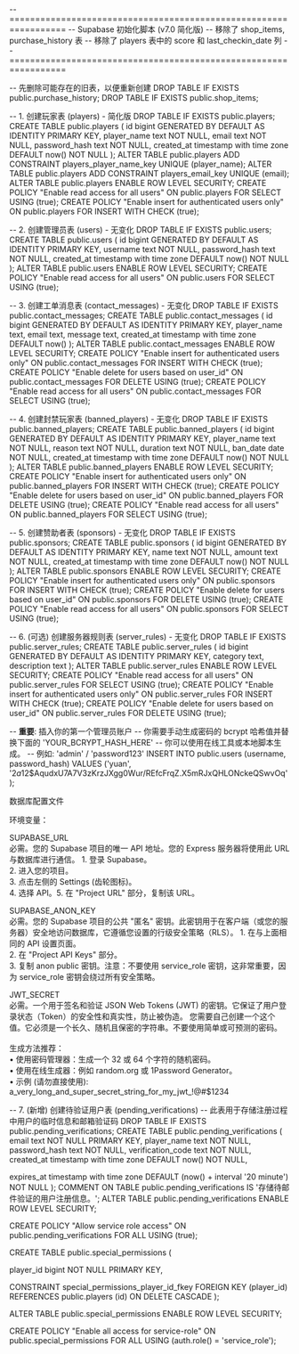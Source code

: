 -- =================================================================
-- Supabase 初始化脚本 (v7.0 简化版)
-- 移除了 shop_items, purchase_history 表
-- 移除了 players 表中的 score 和 last_checkin_date 列
-- =================================================================

-- 先删除可能存在的旧表，以便重新创建
DROP TABLE IF EXISTS public.purchase_history;
DROP TABLE IF EXISTS public.shop_items;

-- 1. 创建玩家表 (players) - 简化版
DROP TABLE IF EXISTS public.players;
CREATE TABLE public.players (
  id bigint GENERATED BY DEFAULT AS IDENTITY PRIMARY KEY,
  player_name text NOT NULL,
  email text NOT NULL,
  password_hash text NOT NULL,
  created_at timestamp with time zone DEFAULT now() NOT NULL
);
ALTER TABLE public.players ADD CONSTRAINT players_player_name_key UNIQUE (player_name);
ALTER TABLE public.players ADD CONSTRAINT players_email_key UNIQUE (email);
ALTER TABLE public.players ENABLE ROW LEVEL SECURITY;
CREATE POLICY "Enable read access for all users" ON public.players FOR SELECT USING (true);
CREATE POLICY "Enable insert for authenticated users only" ON public.players FOR INSERT WITH CHECK (true);

-- 2. 创建管理员表 (users) - 无变化
DROP TABLE IF EXISTS public.users;
CREATE TABLE public.users (
  id bigint GENERATED BY DEFAULT AS IDENTITY PRIMARY KEY,
  username text NOT NULL,
  password_hash text NOT NULL,
  created_at timestamp with time zone DEFAULT now() NOT NULL
);
ALTER TABLE public.users ENABLE ROW LEVEL SECURITY;
CREATE POLICY "Enable read access for all users" ON public.users FOR SELECT USING (true);


-- 3. 创建工单消息表 (contact_messages) - 无变化
DROP TABLE IF EXISTS public.contact_messages;
CREATE TABLE public.contact_messages (
  id bigint GENERATED BY DEFAULT AS IDENTITY PRIMARY KEY,
  player_name text,
  email text,
  message text,
  created_at timestamp with time zone DEFAULT now()
);
ALTER TABLE public.contact_messages ENABLE ROW LEVEL SECURITY;
CREATE POLICY "Enable insert for authenticated users only" ON public.contact_messages FOR INSERT WITH CHECK (true);
CREATE POLICY "Enable delete for users based on user_id" ON public.contact_messages FOR DELETE USING (true);
CREATE POLICY "Enable read access for all users" ON public.contact_messages FOR SELECT USING (true);

-- 4. 创建封禁玩家表 (banned_players) - 无变化
DROP TABLE IF EXISTS public.banned_players;
CREATE TABLE public.banned_players (
  id bigint GENERATED BY DEFAULT AS IDENTITY PRIMARY KEY,
  player_name text NOT NULL,
  reason text NOT NULL,
  duration text NOT NULL,
  ban_date date NOT NULL,
  created_at timestamp with time zone DEFAULT now() NOT NULL
);
ALTER TABLE public.banned_players ENABLE ROW LEVEL SECURITY;
CREATE POLICY "Enable insert for authenticated users only" ON public.banned_players FOR INSERT WITH CHECK (true);
CREATE POLICY "Enable delete for users based on user_id" ON public.banned_players FOR DELETE USING (true);
CREATE POLICY "Enable read access for all users" ON public.banned_players FOR SELECT USING (true);


-- 5. 创建赞助者表 (sponsors) - 无变化
DROP TABLE IF EXISTS public.sponsors;
CREATE TABLE public.sponsors (
  id bigint GENERATED BY DEFAULT AS IDENTITY PRIMARY KEY,
  name text NOT NULL,
  amount text NOT NULL,
  created_at timestamp with time zone DEFAULT now() NOT NULL
);
ALTER TABLE public.sponsors ENABLE ROW LEVEL SECURITY;
CREATE POLICY "Enable insert for authenticated users only" ON public.sponsors FOR INSERT WITH CHECK (true);
CREATE POLICY "Enable delete for users based on user_id" ON public.sponsors FOR DELETE USING (true);
CREATE POLICY "Enable read access for all users" ON public.sponsors FOR SELECT USING (true);

-- 6. (可选) 创建服务器规则表 (server_rules) - 无变化
DROP TABLE IF EXISTS public.server_rules;
CREATE TABLE public.server_rules (
    id bigint GENERATED BY DEFAULT AS IDENTITY PRIMARY KEY,
    category text,
    description text
);
ALTER TABLE public.server_rules ENABLE ROW LEVEL SECURITY;
CREATE POLICY "Enable read access for all users" ON public.server_rules FOR SELECT USING (true);
CREATE POLICY "Enable insert for authenticated users only" ON public.server_rules FOR INSERT WITH CHECK (true);
CREATE POLICY "Enable delete for users based on user_id" ON public.server_rules FOR DELETE USING (true);



-- **重要**: 插入你的第一个管理员账户
-- 你需要手动生成密码的 bcrypt 哈希值并替换下面的 'YOUR_BCRYPT_HASH_HERE'
-- 你可以使用在线工具或本地脚本生成。
-- 例如: 'admin' / 'password123'
INSERT INTO public.users (username, password_hash) VALUES
('yuan', '$2a$12$AqudxU7A7V3zKrzJXgg0Wur/REfcFrqZ.X5mRJxQHLONckeQSwvOq');







 数据库配置文件






环境变量：

SUPABASE_URL	
必需。您的 Supabase 项目的唯一 API 地址。您的 Express 服务器将使用此 URL 与数据库进行通信。	1. 登录 Supabase。<br>2. 进入您的项目。<br>3. 点击左侧的 Settings (齿轮图标)。<br>4. 选择 API。5. 在 "Project URL" 部分，复制该 URL。


SUPABASE_ANON_KEY	
必需。您的 Supabase 项目的公共 "匿名" 密钥。此密钥用于在客户端（或您的服务器）安全地访问数据库，它遵循您设置的行级安全策略（RLS）。	1. 在与上面相同的 API 设置页面。<br>2. 在 "Project API Keys" 部分。<br>3. 复制 anon public 密钥。注意：不要使用 service_role 密钥，这非常重要，因为 service_role 密钥会绕过所有安全策略。

JWT_SECRET	
必需。一个用于签名和验证 JSON Web Tokens (JWT) 的密钥。它保证了用户登录状态（Token）的安全性和真实性，防止被伪造。	您需要自己创建一个这个值。它必须是一个长久、随机且保密的字符串。不要使用简单或可预测的密码。<br><br>生成方法推荐：<br>• 使用密码管理器：生成一个 32 或 64 个字符的随机密码。<br>• 使用在线生成器：例如 random.org 或 1Password Generator。<br>• 示例 (请勿直接使用): a_very_long_and_super_secret_string_for_my_jwt_!@#$1234













-- 7. (新增) 创建待验证用户表 (pending_verifications)
-- 此表用于存储注册过程中用户的临时信息和邮箱验证码
DROP TABLE IF EXISTS public.pending_verifications;
CREATE TABLE public.pending_verifications (
  email text NOT NULL PRIMARY KEY,
  player_name text NOT NULL,
  password_hash text NOT NULL,
  verification_code text NOT NULL,
  created_at timestamp with time zone DEFAULT now() NOT NULL,

  expires_at timestamp with time zone DEFAULT (now() + interval '20 minute') NOT NULL
);
COMMENT ON TABLE public.pending_verifications IS '存储待邮件验证的用户注册信息。';
ALTER TABLE public.pending_verifications ENABLE ROW LEVEL SECURITY;

CREATE POLICY "Allow service role access" ON public.pending_verifications FOR ALL USING (true);




CREATE TABLE public.special_permissions (

  player_id bigint NOT NULL PRIMARY KEY,
  
 

  CONSTRAINT special_permissions_player_id_fkey FOREIGN KEY (player_id) 
  REFERENCES public.players (id) ON DELETE CASCADE
);


ALTER TABLE public.special_permissions ENABLE ROW LEVEL SECURITY;


CREATE POLICY "Enable all access for service-role" 
ON public.special_permissions FOR ALL 
USING (auth.role() = 'service_role');